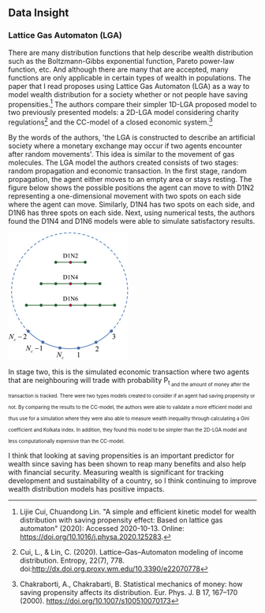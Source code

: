 ## Data Insight
### Lattice Gas Automaton (LGA)


There are many distribution functions that help describe wealth distribution such as the Boltzmann-Gibbs exponential function, Pareto power-law function, etc.
And although there are many that are accepted, many functions are only applicable in certain types of wealth in populations.
The paper that I read proposes using Lattice Gas Automaton (LGA) as a way to model wealth distribution for a society whether or not people have saving propensities.[^1]
The authors compare their simpler 1D-LGA proposed model to two previously presented models: a 2D-LGA model considering charity regulations[^2] and the CC-model of a closed economic system.[^3]


By the words of the authors, 'the LGA is constructed to describe an artificial society where a monetary exchange may occur if two agents encounter after random movements'. 
This idea is similar to the movement of gas molecules.
The LGA model the authors created consists of two stages: random propagation and economic transaction.
In the first stage, random propagation, the agent either moves to an empty area or stays resting.
The figure below shows the possible positions the agent can move to with D1N2 representing a one-dimensional movement with two spots on each side where the agent can move.
Similarly, D1N4 has two spots on each side, and D1N6 has three spots on each side. 
Next, using numerical tests, the authors found the D1N4 and D1N6 models were able to simulate satisfactory results.

![](neighbours.png)

In stage two, this is the simulated economic transaction where two agents that are neighbouring will trade with probability P<sub>t<sub> and the amount of money after the transaction is tracked.
There were two types models created to consider if an agent had saving propensity or not.
By comparing the results to the CC-model, the authors were able to validate a more efficient model and thus use for a simulation where they were also able to measure wealth inequality through calculating a Gini coefficient and Kolkata index.
In addition, they found this model to be simpler than the 2D-LGA model and less computationally expensive than the CC-model.

I think that looking at saving propensities is an important predictor for wealth since saving has been shown to reap many benefits and also help with financial security.
Measuring wealth is significant for tracking development and sustainability of a country, so I think continuing to improve wealth distribution models has positive impacts.



[^1]: Lijie Cui, Chuandong Lin. "A simple and efficient kinetic model for wealth distribution with saving propensity effect: Based on lattice gas automaton" (2020): Accessed 2020-10-13. Online: https://doi.org/10.1016/j.physa.2020.125283.

[^2]: Cui, L., & Lin, C. (2020). Lattice–Gas–Automaton modeling of income distribution. Entropy, 22(7), 778. doi:http://dx.doi.org.proxy.wm.edu/10.3390/e22070778

[^3]: Chakraborti, A., Chakrabarti, B. Statistical mechanics of money: how saving propensity affects its distribution. Eur. Phys. J. B 17, 167–170 (2000). https://doi.org/10.1007/s100510070173